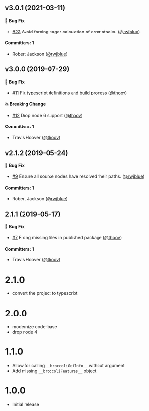 ## v3.0.1 (2021-03-11)

#### :bug: Bug Fix
* [#23](https://github.com/broccolijs/broccoli-source/pull/23) Avoid forcing eager calculation of error stacks. ([@rwjblue](https://github.com/rwjblue))

#### Committers: 1
- Robert Jackson ([@rwjblue](https://github.com/rwjblue))

## v3.0.0 (2019-07-29)

#### :bug: Bug Fix
* [#11](https://github.com/broccolijs/broccoli-source/pull/11) Fix typescript definitions and build process ([@thoov](https://github.com/thoov))

#### :boom: Breaking Change
* [#12](https://github.com/broccolijs/broccoli-source/pull/12) Drop node 6 support ([@thoov](https://github.com/thoov))

#### Committers: 1
- Travis Hoover ([@thoov](https://github.com/thoov))

## v2.1.2 (2019-05-24)

#### :bug: Bug Fix
* [#9](https://github.com/broccolijs/broccoli-source/pull/9) Ensure all source nodes have resolved their paths. ([@rwjblue](https://github.com/rwjblue))

#### Committers: 1
- Robert Jackson ([@rwjblue](https://github.com/rwjblue))


## 2.1.1 (2019-05-17)

#### :bug: Bug Fix
* [#7](https://github.com/broccolijs/broccoli-source/pull/7) Fixing missing files in published package ([@thoov](https://github.com/thoov))

#### Committers: 1
- Travis Hoover ([@thoov](https://github.com/thoov))

# 2.1.0
* convert the project to typescript

# 2.0.0

* modernize code-base
* drop node 4

# 1.1.0

* Allow for calling `__broccoliGetInfo__` without argument
* Add missing `__broccoliFeatures__` object

# 1.0.0

* Initial release
